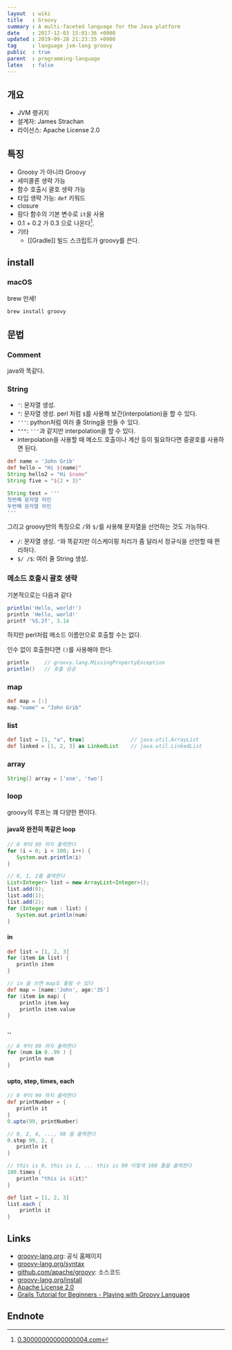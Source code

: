 ```yaml
---
layout  : wiki
title   : Groovy
summary : A multi-faceted language for the Java platform
date    : 2017-12-03 15:01:36 +0900
updated : 2019-09-28 21:23:35 +0900
tag     : language jvm-lang groovy
public  : true
parent  : programming-language
latex   : false
---
```


## 개요

* JVM 랭귀지
* 설계자: James Strachan
* 라이선스: Apache License 2.0

## 특징

* Groo`b`y 가 아니라 Groo`v`y
* 세미콜론 생략 가능
* 함수 호출시 괄호 생략 가능
* 타입 생략 가능: `def` 키워드
* closure
* 람다 함수의 기본 변수로 `it`을 사용
* 0.1 + 0.2 가 0.3 으로 나온다[^1].
* 기타
    * [[Gradle]] 빌드 스크립트가 groovy를 쓴다.

## install

### macOS

brew 만세!

```bash
brew install groovy
```

## 문법

### Comment

java와 똑같다.

### String

* `'`: 문자열 생성.
* `"`: 문자열 생성. perl 처럼 `$`를 사용해 보간(interpolation)을 할 수 있다.
* `'''`: python처럼 여러 줄 String을 만들 수 있다.
* `"""`: `'''`과 같지만 interpolation을 할 수 있다.
* interpolation을 사용할 때 메소드 호출이나 계산 등이 필요하다면 중괄호를 사용하면 된다.

```groovy
def name = 'John Grib'
def hello = "Hi ${name}"
String hello2 = "Hi $name"
String five = "${2 + 3}"

String test = '''
첫번째 문자열 라인
두번째 문자열 라인
'''
```

그리고 groovy만의 특징으로 `/`와 `$/`를 사용해 문자열을 선언하는 것도 가능하다.

* `/`: 문자열 생성. `"`와 똑같지만 이스케이핑 처리가 좀 달라서 정규식을 선언할 때 편리하다.
* `$/ /$`: 여러 줄 String 생성.

### 메소드 호출시 괄호 생략

기본적으로는 다음과 같다

```groovy
println('Hello, world!')
println 'Hello, world!'
printf '%5.2f', 3.14
```

하지만 perl처럼 메소드 이름만으로 호출할 수는 없다.

인수 없이 호출한다면 `()`를 사용해야 한다.

```groovy
println     // groovy.lang.MissingPropertyException
println()   // 호출 성공
```

### map

```groovy
def map = [:]
map."name" = "John Grib"
```

### list

```groovy
def list = [1, "a", true]               // java.util.ArrayList
def linked = [1, 2, 3] as LinkedList    // java.util.LinkedList
```

### array

```groovy
String[] array = ['one', 'two']
```

### loop

groovy의 루프는 꽤 다양한 편이다.

#### java와 완전히 똑같은 loop

```groovy
// 0 부터 99 까지 출력한다
for (i = 0; i < 100; i++) {
   System.out.println(i)
}

// 0, 1, 2를 출력한다
List<Integer> list = new ArrayList<Integer>();
list.add(0);
list.add(1);
list.add(2);
for (Integer num : list) {
   System.out.println(num)
}
```

#### in

```groovy
def list = [1, 2, 3]
for (item in list) {
   println item
}

// in 을 쓰면 map도 돌릴 수 있다
def map = [name:'John', age:'35']
for (item in map) {
    println item.key
    println item.value
}
```

#### ..

```groovy
// 0 부터 99 까지 출력한다
for (num in 0..99 ) {
    println num
}
```

#### upto, step, times, each

```groovy
// 0 부터 99 까지 출력한다
def printNumber = {
   println it
}
0.upto(99, printNumber)

// 0, 2, 4, ..., 98 을 출력한다
0.step 99, 2, {
   println it
}

// this is 0, this is 1, ... this is 99 이렇게 100 줄을 출력한다
100.times {
   println "this is ${it}"
}

def list = [1, 2, 3]
list.each {
    println it
}
```

## Links

* [groovy-lang.org](http://www.groovy-lang.org/): 공식 홈페이지
* [groovy-lang.org/syntax](http://groovy-lang.org/syntax.html)
* [github.com/apache/groovy](https://github.com/apache/groovy): 소스코드
* [groovy-lang.org/install](http://groovy-lang.org/install.html)
* [Apache License 2.0](https://www.apache.org/licenses/#2.0)
* [Grails Tutorial for Beginners - Playing with Groovy Language](http://grails.asia/grails-tutorial-for-beginners-playing-with-groovy-language)

## Endnote

[^1]: [0.30000000000000004.com](http://0.30000000000000004.com/)
